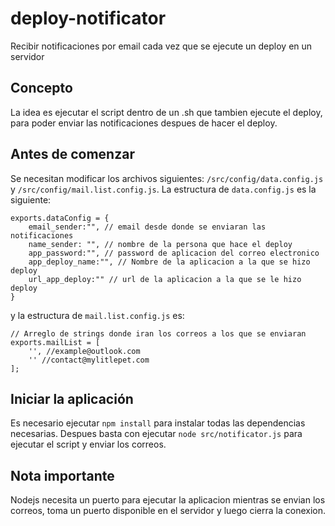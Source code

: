 # deploy-notificator
Recibir notificaciones por email cada vez que se ejecute un deploy en un servidor

## Concepto
La idea es ejecutar el script dentro de un .sh que tambien ejecute el deploy, para poder enviar las notificaciones despues de hacer el deploy.

## Antes de comenzar
Se necesitan modificar los archivos siguientes: `/src/config/data.config.js` y `/src/config/mail.list.config.js`.
La estructura de `data.config.js` es la siguiente:
```
exports.dataConfig = {
    email_sender:"", // email desde donde se enviaran las notificaciones
    name_sender: "", // nombre de la persona que hace el deploy
    app_password:"", // password de aplicacion del correo electronico
    app_deploy_name:"", // Nombre de la aplicacion a la que se hizo deploy
    url_app_deploy:"" // url de la aplicacion a la que se le hizo deploy
}
```
y la estructura de `mail.list.config.js` es:
```
// Arreglo de strings donde iran los correos a los que se enviaran
exports.mailList = [
    '', //example@outlook.com
    '' //contact@mylitlepet.com
];
```
## Iniciar la aplicación
Es necesario ejecutar `npm install` para instalar todas las dependencias necesarias.
Despues basta con ejecutar `node src/notificator.js` para ejecutar el script y enviar los correos.

## Nota importante
Nodejs necesita un puerto para ejecutar la aplicacion mientras se envian los correos, toma un puerto disponible en el servidor y luego cierra la conexion.
